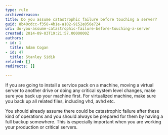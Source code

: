 ```yaml
---
type: rule
archivedreason: 
title: Do you assume catastrophic failure before touching a server?
guid: 8b40cdcc-f358-4b1e-a102-9152e056e724
uri: do-you-assume-catastrophic-failure-before-touching-a-server
created: 2014-09-03T19:21:57.0000000Z
authors:
- id: 1
  title: Adam Cogan
- id: 47
  title: Stanley Sidik
related: []
redirects: []

---
```


If you are going to install a service pack on a machine, moving a virtual server to another drive or doing any critical system level changes, make sure you back up your machine first. For virtualized machine, make sure you back up all related files, including vhd, avhd etc.

<!--endintro-->

You should already assume there could be catastrophic failure after these kind of operations and you should always be prepared for them by having a full backup somewhere. This is especially important when you are working your production or critical servers.
